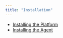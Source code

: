 ```yaml
---
title: "Installation"
---
```


* [Installing the Platform](installation/1-platform)
* [Installing the Agent](installation/2-agent)
